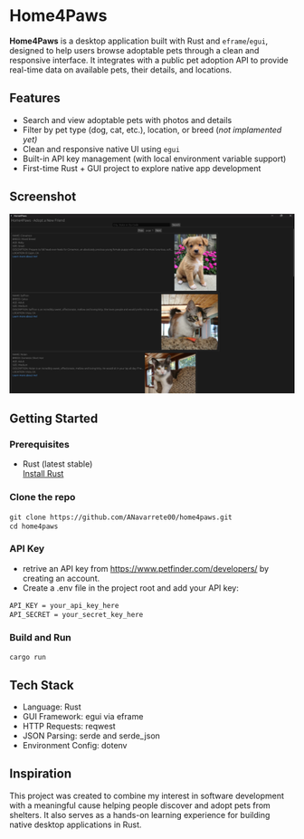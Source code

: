 # Home4Paws

**Home4Paws** is a desktop application built with Rust and `eframe`/`egui`, designed to help users browse adoptable pets through a clean and responsive interface. It integrates with a public pet adoption API to provide real-time data on available pets, their details, and locations.

## Features

- Search and view adoptable pets with photos and details
- Filter by pet type (dog, cat, etc.), location, or breed (_not implamented yet)_
- Clean and responsive native UI using `egui`
- Built-in API key management (with local environment variable support)
- First-time Rust + GUI project to explore native app development

## Screenshot
![screenshot of home page](assets/GitScreenshots/githubImg-2025-05-14.png "Screenshot of app")

## Getting Started

### Prerequisites

- Rust (latest stable)  
  [Install Rust](https://www.rust-lang.org/tools/install)

### Clone the repo

```terminal
git clone https://github.com/ANavarrete00/home4paws.git
cd home4paws
```

### API Key

- retrive an API key from https://www.petfinder.com/developers/ by creating an account.
- Create a .env file in the project root and add your API key:
```env
API_KEY = your_api_key_here
API_SECRET = your_secret_key_here
```

### Build and Run

```terminal
cargo run
```

## Tech Stack

- Language: Rust
- GUI Framework: egui via eframe
- HTTP Requests: reqwest
- JSON Parsing: serde and serde_json
- Environment Config: dotenv

## Inspiration

This project was created to combine my interest in software development with a meaningful cause
helping people discover and adopt pets from shelters. It also serves as a hands-on learning
experience for building native desktop applications in Rust.
